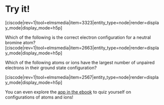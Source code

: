 # Try it!

[ciscode|rev=1|tool=elmsmedia|item=3323|entity_type=node|render=display_mode|display_mode=h5p]

Which of the following is the correct electron configuration for a neutral bromine atom?
[ciscode|rev=1|tool=elmsmedia|item=2663|entity_type=node|render=display_mode|display_mode=h5p]

Which of the following atoms or ions have the largest number of unpaired electrons in their ground state configuration?

[ciscode|rev=1|tool=elmsmedia|item=2567|entity_type=node|render=display_mode|display_mode=h5p]

You can even explore the [app in the ebook](https://genchem.science.psu.edu/apps/electron_configuration) to quiz yourself on configurations of atoms and ions!